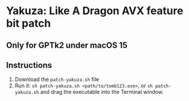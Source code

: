 # Yakuza: Like A Dragon AVX feature bit patch

## **Only for GPTk2 under macOS 15**

## Instructions

1. Download the `patch-yakuza.sh` file
2. Run it: `sh patch-yakuza.sh <path/to/tomb123.exe>`, or `sh patch-yakuza.sh` and drag the executable into the Terminal window.